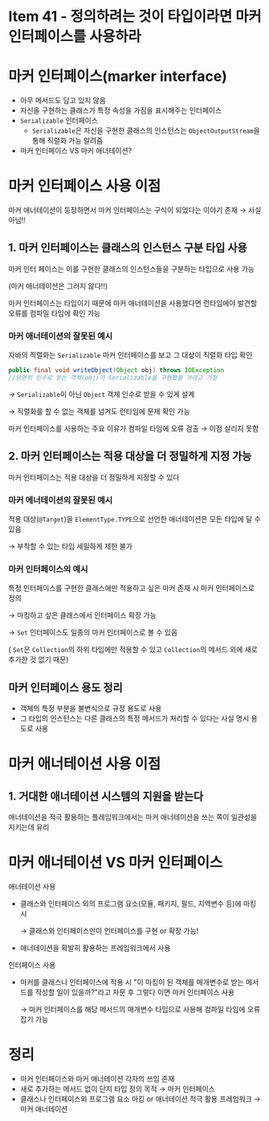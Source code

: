 # Item 41 - 정의하려는 것이 타입이라면 마커 인터페이스를 사용하라

# 마커 인터페이스(marker interface)

- 아무 메서드도 담고 있지 않음
- 자신을 구현하는 클래스가 특정 속성을 가짐을 표시해주는 인터페이스
- `Serializable` 인터페이스
    - `Serializable`은 자신을 구현한 클래스의 인스턴스는 `ObjectOutputStream`을  통해 직렬화 가능 알려줌
- 마커 인터페이스 VS 마커 애너테이션?

# 마커 인터페이스 사용 이점

마커 애너테이션이 등장하면서 마커 인터페이스는 구식이 되었다는 이야기 존재 → 사실 아님!!

## 1. 마커 인터페이스는 클래스의 인스턴스 구분 타입 사용

마커 인터 페이스는 이를 구현한 클래스의 인스턴스들을 구분하는 타입으로 사용 가능 

(마커 애너테이션은 그러지 않다!!)

마커 인터페이스는 타입이기 때문에 마커 애너테이션을 사용했다면 런타임에야 발견할 오류를 컴파일 타임에 확인 가능

### 마커 애너테이션의 잘못된 예시

자바의 직렬화는 `Serializable` 마커 인터페이스를 보고 그 대상이 직렬화 타입 확인

```java
public final void writeObject(Object obj) throws IOException
//당연히 인수로 받는 객체(obj)가 Serializable을 구현했을 거라고 가정
```

→ `Serializable`이 아닌 `Object` 객체 인수로 받을 수 있게 설계

→ 직렬화를 할 수 없는 객체를 넘겨도 런타임에 문제 확인 가능

마커 인터페이스를 사용하는 주요 이유가 컴파일 타임에 오류 검출 → 이점 살리지 못함

## 2. 마커 인터페이스는 적용 대상을 더 정밀하게 지정 가능

마커 인터페이스는 적용 대상을 더 정밀하게 지정할 수 있다

### 마커 에너테이션의 잘못된 예시

적용 대상(`@Target`)을 `ElementType.TYPE`으로 선언한 애너테이션은 모든 타입에 달 수 있음

→ 부착할 수 있는 타입 세밀하게 제한 불가

### 마커 인터페이스의 예시

특정 인터페이스를 구현한 클래스에만 적용하고 싶은 마커 존재 시 마커 인터페이스로 정의

→ 마킹하고 싶은 클래스에서 인터페이스 확장 가능

→ `Set` 인터페이스도 일종의 마커 인터페이스로 볼 수 있음

( `Set`은 `Collection`의 하위 타입에만 적용할 수 있고 `Collection`의 메서드 외에 새로 추가한 것 없기 때문)

## 마커 인터페이스 용도 정리

- 객체의 특정 부분을 불변식으로 규정 용도로 사용
- 그 타입의 인스턴스는 다른 클래스의 특정 메서드가 처리할 수 있다는 사실 명시 용도로 사용

# 마커 애너테이션 사용 이점

## 1. 거대한 애너테이션 시스템의 지원을 받는다

애너테이션을 적극 활용하는 플레임워크에서는 마커 애너테이션을 쓰는 쪽이 일관성을 지키는데 유리

# 마커 애너테이션 VS 마커 인터페이스

애너테이션 사용

- 클래스와 인터페이스 외의 프로그램 요소(모듈, 패키지, 필드, 지역변수 등)에 마킹시

    → 클래스와 인터페이스만이 인터페이스를 구현 or 확장 가능!

- 애너테이션을 확발히 활용하는 프레임워크에서 사용

인터페이스 사용

- 마커를 클래스나 인터페이스에 적용 시 "이 마킹이 된 객체를 매개변수로 받는 메서드를 작성할 일이 있을까?"라고 자문 후 그렇다 이면 마커 인터페이스 사용

    → 마커 인터페이스를 해당 메서드의 매개변수 타입으로 사용해 컴파일 타임에 오류 잡기 가능

# 정리

- 마커 인터페이스와 마커 애너테이션 각자의 쓰임 존재
- 새로 추가하는 메서드 없이 단지 타입 정의 목적 → 마커 인터페이스
- 클래스나 인터페이스외 프로그램 요소 마킹 or 애너테이션 적극 활용 프레임워크 → 마커 애너테이션